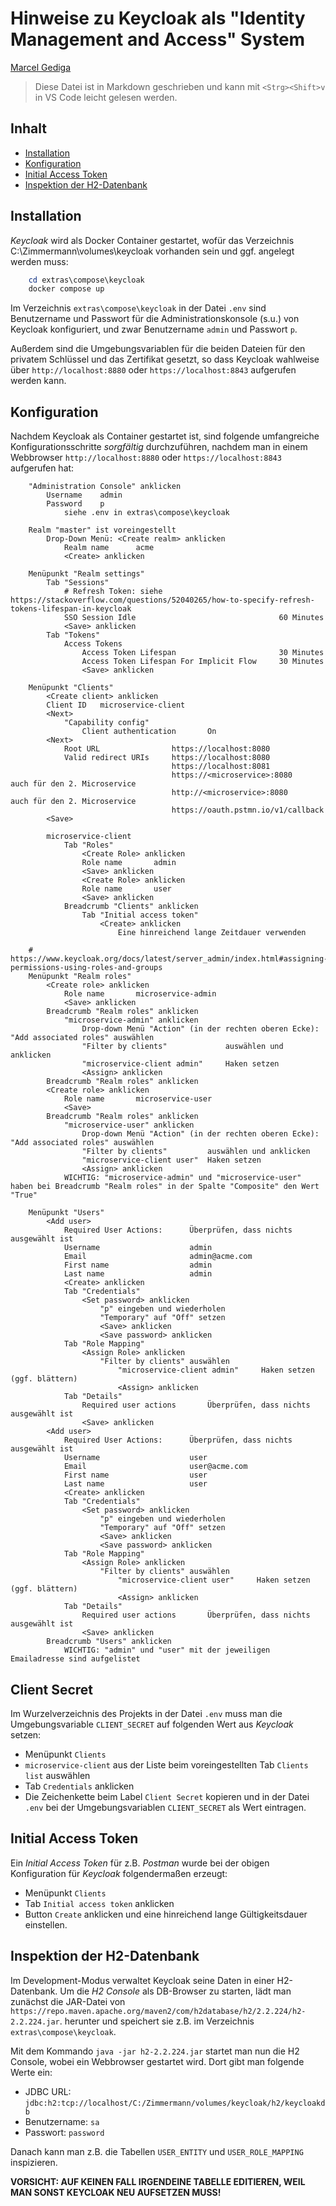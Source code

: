 # Hinweise zu Keycloak als "Identity Management and Access" System

<!--
  Copyright (C) 2024 - present Marcel Gediga, Hochschule Karlsruhe

  This program is free software: you can redistribute it and/or modify
  it under the terms of the GNU General Public License as published by
  the Free Software Foundation, either version 3 of the License, or
  (at your option) any later version.

  This program is distributed in the hope that it will be useful,
  but WITHOUT ANY WARRANTY; without even the implied warranty of
  MERCHANTABILITY or FITNESS FOR A PARTICULAR PURPOSE.  See the
  GNU General Public License for more details.

  You should have received a copy of the GNU General Public License
  along with this program. If not, see <http://www.gnu.org/licenses/>.
-->

[Marcel Gediga](mailto:Marcel.Gediga@h-ka.de)

> Diese Datei ist in Markdown geschrieben und kann mit `<Strg><Shift>v` in
> VS Code leicht gelesen werden.

## Inhalt

- [Installation](#installation)
- [Konfiguration](#konfiguration)
- [Initial Access Token](#initial-access-token)
- [Inspektion der H2-Datenbank](#inspektion-der-h2-datenbank)

## Installation

_Keycloak_ wird als Docker Container gestartet, wofür das Verzeichnis C:\Zimmermann\volumes\keycloak vorhanden sein
und ggf. angelegt werden muss:

```powershell
    cd extras\compose\keycloak
    docker compose up
```

Im Verzeichnis `extras\compose\keycloak` in der Datei `.env` sind Benutzername
und Passwort für die Administrationskonsole (s.u.) von Keycloak konfiguriert,
und zwar Benutzername `admin` und Passwort `p`.

Außerdem sind die Umgebungsvariablen für die beiden Dateien für den privatem
Schlüssel und das Zertifikat gesetzt, so dass Keycloak wahlweise über
`http://localhost:8880` oder `https://localhost:8843` aufgerufen werden kann.

## Konfiguration

Nachdem Keycloak als Container gestartet ist, sind folgende umfangreiche
Konfigurationsschritte _sorgfältig_ durchzuführen, nachdem man in einem
Webbrowser `http://localhost:8880` oder `https://localhost:8843` aufgerufen hat:

```text
    "Administration Console" anklicken
        Username    admin
        Password    p
            siehe .env in extras\compose\keycloak

    Realm "master" ist voreingestellt
        Drop-Down Menü: <Create realm> anklicken
            Realm name      acme
            <Create> anklicken

    Menüpunkt "Realm settings"
        Tab "Sessions"
            # Refresh Token: siehe https://stackoverflow.com/questions/52040265/how-to-specify-refresh-tokens-lifespan-in-keycloak
            SSO Session Idle                                60 Minutes
            <Save> anklicken
        Tab "Tokens"
            Access Tokens
                Access Token Lifespan                       30 Minutes
                Access Token Lifespan For Implicit Flow     30 Minutes
                <Save> anklicken

    Menüpunkt "Clients"
        <Create client> anklicken
        Client ID   microservice-client
        <Next>
            "Capability config"
                Client authentication       On
        <Next>
            Root URL                https://localhost:8080
            Valid redirect URIs     https://localhost:8080
                                    https://localhost:8081
                                    https://<microservice>:8080             auch für den 2. Microservice
                                    http://<microservice>:8080              auch für den 2. Microservice
                                    https://oauth.pstmn.io/v1/callback
        <Save>

        microservice-client
            Tab "Roles"
                <Create Role> anklicken
                Role name       admin
                <Save> anklicken
                <Create Role> anklicken
                Role name       user
                <Save> anklicken
            Breadcrumb "Clients" anklicken
                Tab "Initial access token"
                    <Create> anklicken
                        Eine hinreichend lange Zeitdauer verwenden

    # https://www.keycloak.org/docs/latest/server_admin/index.html#assigning-permissions-using-roles-and-groups
    Menüpunkt "Realm roles"
        <Create role> anklicken
            Role name       microservice-admin
            <Save> anklicken
        Breadcrumb "Realm roles" anklicken
            "microservice-admin" anklicken
                Drop-down Menü "Action" (in der rechten oberen Ecke):  "Add associated roles" auswählen
                "Filter by clients"             auswählen und anklicken
                "microservice-client admin"     Haken setzen
                <Assign> anklicken
        Breadcrumb "Realm roles" anklicken
        <Create role> anklicken
            Role name       microservice-user
            <Save>
        Breadcrumb "Realm roles" anklicken
            "microservice-user" anklicken
                Drop-down Menü "Action" (in der rechten oberen Ecke):  "Add associated roles" auswählen
                "Filter by clients"         auswählen und anklicken
                "microservice-client user"  Haken setzen
                <Assign> anklicken
            WICHTIG: "microservice-admin" und "microservice-user" haben bei Breadcrumb "Realm roles" in der Spalte "Composite" den Wert "True"

    Menüpunkt "Users"
        <Add user>
            Required User Actions:      Überprüfen, dass nichts ausgewählt ist
            Username                    admin
            Email                       admin@acme.com
            First name                  admin
            Last name                   admin
            <Create> anklicken
            Tab "Credentials"
                <Set password> anklicken
                    "p" eingeben und wiederholen
                    "Temporary" auf "Off" setzen
                    <Save> anklicken
                    <Save password> anklicken
            Tab "Role Mapping"
                <Assign Role> anklicken
                    "Filter by clients" auswählen
                        "microservice-client admin"     Haken setzen     (ggf. blättern)
                        <Assign> anklicken
            Tab "Details"
                Required user actions       Überprüfen, dass nichts ausgewählt ist
                <Save> anklicken
        <Add user>
            Required User Actions:      Überprüfen, dass nichts ausgewählt ist
            Username                    user
            Email                       user@acme.com
            First name                  user
            Last name                   user
            <Create> anklicken
            Tab "Credentials"
                <Set password> anklicken
                    "p" eingeben und wiederholen
                    "Temporary" auf "Off" setzen
                    <Save> anklicken
                    <Save password> anklicken
            Tab "Role Mapping"
                <Assign Role> anklicken
                    "Filter by clients" auswählen
                        "microservice-client user"     Haken setzen     (ggf. blättern)
                        <Assign> anklicken
            Tab "Details"
                Required user actions       Überprüfen, dass nichts ausgewählt ist
                <Save> anklicken
        Breadcrumb "Users" anklicken
            WICHTIG: "admin" und "user" mit der jeweiligen Emailadresse sind aufgelistet
```

## Client Secret

Im Wurzelverzeichnis des Projekts in der Datei `.env` muss man die
Umgebungsvariable `CLIENT_SECRET` auf folgenden Wert aus _Keycloak_ setzen:

- Menüpunkt `Clients`
- `microservice-client` aus der Liste beim voreingestellten Tab `Clients list` auswählen
- Tab `Credentials` anklicken
- Die Zeichenkette beim Label `Client Secret` kopieren und in der Datei `.env`
  bei der Umgebungsvariablen `CLIENT_SECRET` als Wert eintragen.

## Initial Access Token

Ein _Initial Access Token_ für z.B. _Postman_ wurde bei der obigen Konfiguration
für _Keycloak_ folgendermaßen erzeugt:

- Menüpunkt `Clients`
- Tab `Initial access token` anklicken
- Button `Create` anklicken und eine hinreichend lange Gültigkeitsdauer einstellen.

## Inspektion der H2-Datenbank

Im Development-Modus verwaltet Keycloak seine Daten in einer H2-Datenbank. Um
die _H2 Console_ als DB-Browser zu starten, lädt man zunächst die JAR-Datei
von `https://repo.maven.apache.org/maven2/com/h2database/h2/2.2.224/h2-2.2.224.jar`.
herunter und speichert sie z.B. im Verzeichnis `extras\compose\keycloak`.

Mit dem Kommando `java -jar h2-2.2.224.jar` startet man nun die H2 Console, wobei
ein Webbrowser gestartet wird. Dort gibt man folgende Werte ein:

- JDBC URL: `jdbc:h2:tcp://localhost/C:/Zimmermann/volumes/keycloak/h2/keycloakdb`
- Benutzername: `sa`
- Passwort: `password`

Danach kann man z.B. die Tabellen `USER_ENTITY` und `USER_ROLE_MAPPING` inspizieren.

**VORSICHT: AUF KEINEN FALL IRGENDEINE TABELLE EDITIEREN, WEIL MAN SONST
KEYCLOAK NEU AUFSETZEN MUSS!**
